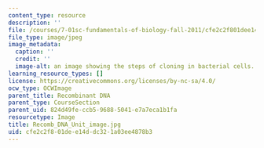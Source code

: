 ```yaml
---
content_type: resource
description: ''
file: /courses/7-01sc-fundamentals-of-biology-fall-2011/cfe2c2f801dee14ddc321a03ee4878b3_Recomb_DNA_Unit_image.jpg
file_type: image/jpeg
image_metadata:
  caption: ''
  credit: ''
  image-alt: an image showing the steps of cloning in bacterial cells.
learning_resource_types: []
license: https://creativecommons.org/licenses/by-nc-sa/4.0/
ocw_type: OCWImage
parent_title: Recombinant DNA
parent_type: CourseSection
parent_uid: 824d49fe-ccb5-9688-5041-e7a7eca1b1fa
resourcetype: Image
title: Recomb_DNA_Unit_image.jpg
uid: cfe2c2f8-01de-e14d-dc32-1a03ee4878b3
---
```

